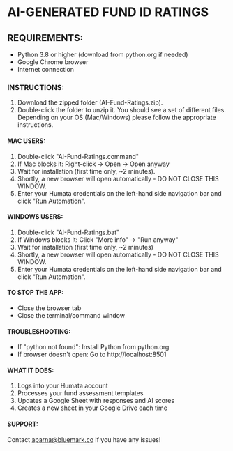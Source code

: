 # AI-GENERATED FUND ID RATINGS

## REQUIREMENTS:
- Python 3.8 or higher (download from python.org if needed)
- Google Chrome browser
- Internet connection

### INSTRUCTIONS:

1. Download the zipped folder (AI-Fund-Ratings.zip).
2. Double-click the folder to unzip it. You should see a set of different files. Depending on your OS (Mac/Windows) please follow the appropriate instructions. 

#### MAC USERS:
1. Double-click "AI-Fund-Ratings.command"
2. If Mac blocks it: Right-click → Open → Open anyway
3. Wait for installation (first time only, ~2 minutes).
4. Shortly, a new browser will open automatically - DO NOT CLOSE THIS WINDOW.
5. Enter your Humata credentials on the left-hand side navigation bar and click "Run Automation".

#### WINDOWS USERS:
1. Double-click "AI-Fund-Ratings.bat"  
2. If Windows blocks it: Click "More info" → "Run anyway"
3. Wait for installation (first time only, ~2 minutes)
4.  Shortly, a new browser will open automatically - DO NOT CLOSE THIS WINDOW.
5. Enter your Humata credentials on the left-hand side navigation bar and click "Run Automation".

#### TO STOP THE APP:
- Close the browser tab
- Close the terminal/command window

#### TROUBLESHOOTING:
- If "python not found": Install Python from python.org
- If browser doesn't open: Go to http://localhost:8501

#### WHAT IT DOES:
1. Logs into your Humata account
2. Processes your fund assessment templates
3. Updates a Google Sheet with responses and AI scores
4. Creates a new sheet in your Google Drive each time

#### SUPPORT:
Contact aparna@bluemark.co if you have any issues!
